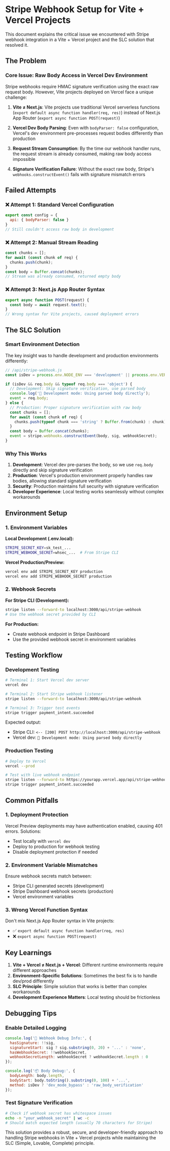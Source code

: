# Stripe Webhook Setup for Vite + Vercel Projects

This document explains the critical issue we encountered with Stripe webhook integration in a Vite + Vercel project and the SLC solution that resolved it.

## The Problem

### Core Issue: Raw Body Access in Vercel Dev Environment

Stripe webhooks require HMAC signature verification using the exact raw request body. However, Vite projects deployed on Vercel face a unique challenge:

1. **Vite ≠ Next.js**: Vite projects use traditional Vercel serverless functions (`export default async function handler(req, res)`) instead of Next.js App Router (`export async function POST(request)`)

2. **Vercel Dev Body Parsing**: Even with `bodyParser: false` configuration, Vercel's dev environment pre-processes request bodies differently than production

3. **Request Stream Consumption**: By the time our webhook handler runs, the request stream is already consumed, making raw body access impossible

4. **Signature Verification Failure**: Without the exact raw body, Stripe's `webhooks.constructEvent()` fails with signature mismatch errors

## Failed Attempts

### ❌ Attempt 1: Standard Vercel Configuration
```javascript
export const config = {
  api: { bodyParser: false }
}
// Still couldn't access raw body in development
```

### ❌ Attempt 2: Manual Stream Reading
```javascript
const chunks = [];
for await (const chunk of req) {
  chunks.push(chunk);
}
const body = Buffer.concat(chunks);
// Stream was already consumed, returned empty body
```

### ❌ Attempt 3: Next.js App Router Syntax
```javascript
export async function POST(request) {
  const body = await request.text();
}
// Wrong syntax for Vite projects, caused deployment errors
```

## The SLC Solution

### Smart Environment Detection

The key insight was to handle development and production environments differently:

```javascript
// /api/stripe-webhook.js
const isDev = process.env.NODE_ENV === 'development' || process.env.VERCEL_ENV !== 'production';

if (isDev && req.body && typeof req.body === 'object') {
  // Development: Skip signature verification, use parsed body
  console.log('🚧 Development mode: Using parsed body directly');
  event = req.body;
} else {
  // Production: Proper signature verification with raw body
  const chunks = [];
  for await (const chunk of req) {
    chunks.push(typeof chunk === 'string' ? Buffer.from(chunk) : chunk);
  }
  const body = Buffer.concat(chunks);
  event = stripe.webhooks.constructEvent(body, sig, webhookSecret);
}
```

### Why This Works

1. **Development**: Vercel dev pre-parses the body, so we use `req.body` directly and skip signature verification
2. **Production**: Vercel's production environment properly handles raw bodies, allowing standard signature verification
3. **Security**: Production maintains full security with signature verification
4. **Developer Experience**: Local testing works seamlessly without complex workarounds

## Environment Setup

### 1. Environment Variables

**Local Development (.env.local):**
```bash
STRIPE_SECRET_KEY=sk_test_...
STRIPE_WEBHOOK_SECRET=whsec_...  # From Stripe CLI
```

**Vercel Production/Preview:**
```bash
vercel env add STRIPE_SECRET_KEY production
vercel env add STRIPE_WEBHOOK_SECRET production
```

### 2. Webhook Secrets

**For Stripe CLI (Development):**
```bash
stripe listen --forward-to localhost:3000/api/stripe-webhook
# Use the webhook secret provided by CLI
```

**For Production:**
- Create webhook endpoint in Stripe Dashboard
- Use the provided webhook secret in environment variables

## Testing Workflow

### Development Testing
```bash
# Terminal 1: Start Vercel dev server
vercel dev

# Terminal 2: Start Stripe webhook listener
stripe listen --forward-to localhost:3000/api/stripe-webhook

# Terminal 3: Trigger test events
stripe trigger payment_intent.succeeded
```

Expected output:
- Stripe CLI: `<-- [200] POST http://localhost:3000/api/stripe-webhook`
- Vercel dev: `🚧 Development mode: Using parsed body directly`

### Production Testing
```bash
# Deploy to Vercel
vercel --prod

# Test with live webhook endpoint
stripe listen --forward-to https://yourapp.vercel.app/api/stripe-webhook
stripe trigger payment_intent.succeeded
```

## Common Pitfalls

### 1. Deployment Protection
Vercel Preview deployments may have authentication enabled, causing 401 errors. Solutions:
- Test locally with `vercel dev`
- Deploy to production for webhook testing
- Disable deployment protection if needed

### 2. Environment Variable Mismatches
Ensure webhook secrets match between:
- Stripe CLI generated secrets (development)
- Stripe Dashboard webhook secrets (production)
- Vercel environment variables

### 3. Wrong Vercel Function Syntax
Don't mix Next.js App Router syntax in Vite projects:
- ✅ `export default async function handler(req, res)`
- ❌ `export async function POST(request)`

## Key Learnings

1. **Vite + Vercel ≠ Next.js + Vercel**: Different runtime environments require different approaches
2. **Environment-Specific Solutions**: Sometimes the best fix is to handle dev/prod differently
3. **SLC Principle**: Simple solution that works is better than complex workarounds
4. **Development Experience Matters**: Local testing should be frictionless

## Debugging Tips

### Enable Detailed Logging
```javascript
console.log('🔐 Webhook Debug Info:', {
  hasSignature: !!sig,
  signatureStart: sig ? sig.substring(0, 20) + '...' : 'none',
  hasWebhookSecret: !!webhookSecret,
  webhookSecretLength: webhookSecret ? webhookSecret.length : 0
});

console.log('📦 Body Debug:', {
  bodyLength: body.length,
  bodyStart: body.toString().substring(0, 100) + '...',
  method: isDev ? 'dev_mode_bypass' : 'raw_body_verification'
});
```

### Test Signature Verification
```bash
# Check if webhook secret has whitespace issues
echo -n "your_webhook_secret" | wc -c
# Should match expected length (usually 70 characters for Stripe)
```

This solution provides a robust, secure, and developer-friendly approach to handling Stripe webhooks in Vite + Vercel projects while maintaining the SLC (Simple, Lovable, Complete) principle.